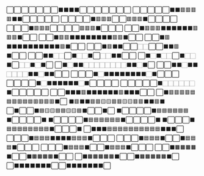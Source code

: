 ⬜⬜⬜⬜⬜⬜⬜⬛⬛⬛⬛⬜⬜⬜⬜⬜⬜⬜
⬜⬜⬜⬜⬜⬛⬛🟥🟥🟥🟥⬛⬛⬜⬜⬜⬜⬜
⬜⬜⬜⬜⬛🟥🟥🟥⬜⬜🟥🟥🟥⬛⬜⬜⬜⬜
⬜⬜⬜⬛🟥🟥🟥⬜⬜⬜⬜🟥🟥🟥⬛⬜⬜⬜
⬜⬜⬛🟥🟥🟥⬛⬛⬛⬛⬛⬛🟥🟥🟥⬛⬜⬜
⬜⬜⬛🟥🟥⬛⬛⬛⬛⬛⬛⬛⬛🟥🟥⬛⬜⬜
⬜⬜⬛🟥⬛⬛⬛⬛⬛⬛⬛⬛⬛⬛🟥⬛⬜⬜
⬜⬜⬛🟥⬛⬛⬜⬜🏻🏻⬜⬜⬛⬛🟥⬛⬜⬜
⬜⬜⬛⬛🏻🏻⬜⬛🏻🏻⬛⬜🏻🏻⬛⬛⬜⬜
⬜⬛🏻⬛🏻🏻⬜⬛🏻🏻⬛⬜🏻🏻⬛🏻⬛⬜
⬜⬛🏻⬛⬛🏻🏻🏻🏻🏻🏻🏻🏻⬛⬛🏻⬛⬜
⬜⬜⬛⬛🏻⬛⬛🏻🏻🏻🏻⬛⬛🏻⬛⬛⬜⬜
⬜⬜⬜⬛🏻⬛⬛⬛⬛⬛⬛⬛⬛🏻⬛⬜⬜⬜
⬜⬜⬜⬜⬛🏻⬛⬛⬛⬛⬛⬛🏻⬛⬜⬜⬜⬜
⬜⬜⬜⬜⬜⬛🏻🏻🏻🏻🏻🏻⬛⬜⬜⬜⬜⬜
⬜⬜⬛⬛⬛🟥⬛⬛⬛⬛⬛⬛🟥⬛⬛⬛⬜⬜
⬜⬛🟥🟥🟥🟥🟦🟦🟥🟥🟦🟦🟥🟥🟥🟥⬛⬜
⬛🟥⬛⬛🟥🟥🟨🟨🟥🟥🟨🟨🟥🟥⬛⬛🟥⬛
⬜⬛⬜⬜⬛🟦🟨🟨🟦🟦🟨🟨🟦⬛⬜⬜⬛⬜
⬛⬜⬜⬜⬜⬛🟦🟦🟦🟦🟦🟦⬛⬜⬜⬜⬜⬛
⬛⬜⬜⬜⬜⬛🟦🟦🟦🟦🟦🟦⬛⬜⬜⬜⬜⬛
⬛⬜⬜⬜⬛🟦🟦🟦🟦🟦🟦🟦🟦⬛⬜⬜⬜⬛
⬜⬛⬛⬛🟦🟦🟦🟦🟦🟦🟦🟦🟦🟦⬛⬛⬛⬜
⬜⬜⬜⬛🟦🟦🟦⬛⬛⬛⬛🟦🟦🟦⬛⬜⬜⬜
⬜⬜⬜⬛🟦🟦🟦⬛⬜⬜⬛🟦🟦🟦⬛⬜⬜⬜
⬜⬜⬜⬛🟦🟦🟦⬛⬜⬜⬛🟦🟦🟦⬛⬜⬜⬜
⬜⬜⬛🟫🟫🟫🟫⬛⬜⬜⬛🟫🟫🟫🟫⬛⬜⬜
⬜⬛🟫🟫🟫🟫🟫⬛⬜⬜⬛🟫🟫🟫🟫🟫⬛⬜
⬜⬛⬛⬛⬛⬛⬛⬛⬜⬜⬛⬛⬛⬛⬛⬛⬛⬜
